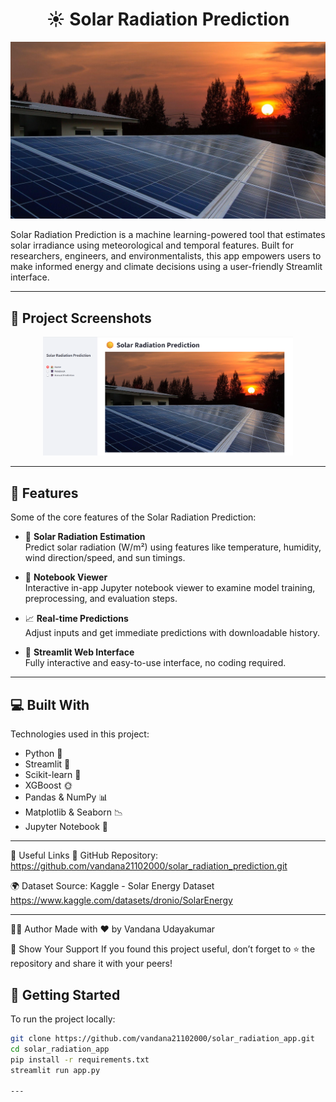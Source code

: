 <h1 align="center" id="title">☀️ Solar Radiation Prediction</h1>

<p align="center">
  <img src="img.jpg" alt="project-banner">
</p>


<p id="description">
Solar Radiation Prediction is a machine learning-powered tool that estimates solar irradiance using meteorological and temporal features. Built for researchers, engineers, and environmentalists, this app empowers users to make informed energy and climate decisions using a user-friendly Streamlit interface.
</p>

---

## 📸 Project Screenshots

<p align="center">
  <img src="screenshot.png" alt="Screenshot " width="400"/>
</p>

---

## 🧠 Features

Some of the core features of the Solar Radiation Prediction:

- 🔆 **Solar Radiation Estimation**  
  Predict solar radiation (W/m²) using features like temperature, humidity, wind direction/speed, and sun timings.

- 📓 **Notebook Viewer**  
  Interactive in-app Jupyter notebook viewer to examine model training, preprocessing, and evaluation steps.

- 📈 **Real-time Predictions**  
  Adjust inputs and get immediate predictions with downloadable history.

- 🎨 **Streamlit Web Interface**  
  Fully interactive and easy-to-use interface, no coding required.

---

## 💻 Built With

Technologies used in this project:

- Python 🐍  
- Streamlit 🎈  
- Scikit-learn 🤖  
- XGBoost 🌞  
- Pandas & NumPy 📊  
- Matplotlib & Seaborn 📉  
- Jupyter Notebook 📓

---

🔗 Useful Links
📂 GitHub Repository: https://github.com/vandana21102000/solar_radiation_prediction.git

🌍 Dataset Source: Kaggle - Solar Energy Dataset https://www.kaggle.com/datasets/dronio/SolarEnergy

---

👩‍💻 Author
Made with ❤️ by Vandana Udayakumar

🌟 Show Your Support
If you found this project useful, don’t forget to ⭐ the repository and share it with your peers!

## 🚀 Getting Started

To run the project locally:

```bash
git clone https://github.com/vandana21102000/solar_radiation_app.git
cd solar_radiation_app
pip install -r requirements.txt
streamlit run app.py

---

